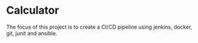 # Calculator
The focus of this project is to create a CI/CD pipeline using jenkins, docker, git, junit and ansible. 

